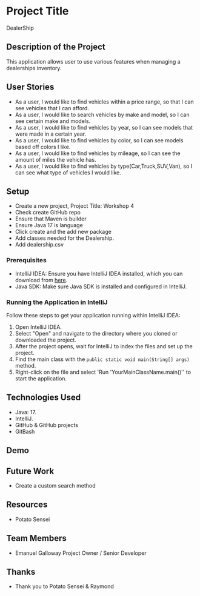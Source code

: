 # Project Title
DealerShip

## Description of the Project
This application allows user to use various features when managing a dealerships inventory.

## User Stories
- As a user, I would like to find vehicles within a price range, so that I can see vehicles that I can afford.
- As a user, I would like to search vehicles by make and model, so I can see certain make and models.
- As a user, I would like to find vehicles by year, so I can see models that were made in a certain year.
- As a user, I would like to find vehicles by color, so I can see models based off colors I like.
- As a user, I would like to find vehicles by mileage, so I can see the amount of miles the vehicle has.
- As a user, I would like to find vehicles by type(Car,Truck,SUV,Van), so I can see what type of vehicles I would like.

## Setup
- Create a new project, Project Title: Workshop 4
- Check create GitHub repo
- Ensure that Maven is builder
- Ensure Java 17 is language 
- Click create and the add new package
- Add classes needed for the Dealership.
- Add dealership.csv
### Prerequisites

- IntelliJ IDEA: Ensure you have IntelliJ IDEA installed, which you can download from [here](https://www.jetbrains.com/idea/download/).
- Java SDK: Make sure Java SDK is installed and configured in IntelliJ.

### Running the Application in IntelliJ

Follow these steps to get your application running within IntelliJ IDEA:

1. Open IntelliJ IDEA.
2. Select "Open" and navigate to the directory where you cloned or downloaded the project.
3. After the project opens, wait for IntelliJ to index the files and set up the project.
4. Find the main class with the `public static void main(String[] args)` method.
5. Right-click on the file and select 'Run 'YourMainClassName.main()'' to start the application.

## Technologies Used

- Java: 17.
- IntelliJ.
- GitHub & GitHub projects
- GitBash

## Demo



## Future Work
- Create a custom search method

## Resources
- Potato Sensei

## Team Members
- Emanuel Galloway Project Owner / Senior Developer

## Thanks
- Thank you to Potato Sensei & Raymond 
 